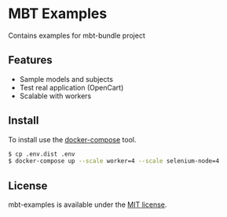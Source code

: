 # MBT Examples
Contains examples for mbt-bundle project

## Features
- Sample models and subjects
- Test real application (OpenCart)
- Scalable with workers


## Install
To install use the [docker-compose](https://docs.docker.com/compose/) tool.

```bash
$ cp .env.dist .env
$ docker-compose up --scale worker=4 --scale selenium-node=4
```

## License
mbt-examples is available under the [MIT license](LICENSE).
